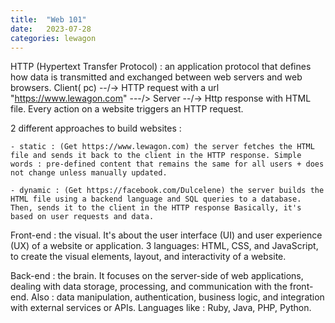 ```yaml
---
title:  "Web 101"
date:   2023-07-28
categories: lewagon
---
```

HTTP (Hypertext Transfer Protocol) : an application protocol that defines how data is transmitted and exchanged between web servers and web browsers.
Client( pc) --/-> HTTP request with a url "https://www.lewagon.com" ---/> Server --/-> Http response with HTML file.
Every action on a website triggers an HTTP request.

2 different approaches to build websites :

    - static : (Get https://www.lewagon.com) the server fetches the HTML file and sends it back to the client in the HTTP response. Simple words : pre-defined content that remains the same for all users + does not change unless manually updated.

    - dynamic : (Get https://facebook.com/Dulcelene) the server builds the HTML file using a backend language and SQL queries to a database. Then, sends it to the client in the HTTP response Basically, it's based on user requests and data.

Front-end : the visual. It's about the user interface (UI) and user experience (UX) of a website or application.
3 languages: HTML, CSS, and JavaScript, to create the visual elements, layout, and interactivity of a website.

Back-end : the brain. It focuses on the server-side of web applications, dealing with data storage, processing, and communication with the front-end. Also : data manipulation, authentication, business logic, and integration with external services or APIs.
Languages like : Ruby, Java, PHP, Python.

